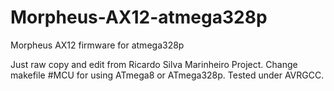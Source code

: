 Morpheus-AX12-atmega328p
========================

Morpheus AX12 firmware for atmega328p

Just raw copy and edit from Ricardo Silva Marinheiro Project. Change makefile #MCU for using ATmega8 or ATmega328p. Tested under AVRGCC.
